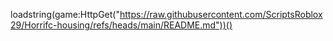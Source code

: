 loadstring(game:HttpGet("https://raw.githubusercontent.com/ScriptsRoblox29/Horrifc-housing/refs/heads/main/README.md"))()

